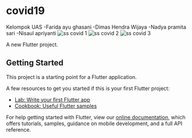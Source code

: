 # covid19
Kelompok UAS 
-Farida ayu ghasani
-Dimas Hendra Wijaya
-Nadya pramita sari
-Nisaul apriyanti
![ss covid 1](https://user-images.githubusercontent.com/100400961/158170014-a5dadae6-b01d-495e-9213-7240d90c61b0.JPG)
![ss covid 2](https://user-images.githubusercontent.com/100400961/158170046-177f8736-2d27-43a1-99ca-f302df6ccd18.JPG)
![ss covid 3](https://user-images.githubusercontent.com/100400961/158170072-2765d9b5-0ea0-466d-9b01-df33b4daa031.JPG)

A new Flutter project.


## Getting Started

This project is a starting point for a Flutter application.

A few resources to get you started if this is your first Flutter project:

- [Lab: Write your first Flutter app](https://flutter.dev/docs/get-started/codelab)
- [Cookbook: Useful Flutter samples](https://flutter.dev/docs/cookbook)

For help getting started with Flutter, view our
[online documentation](https://flutter.dev/docs), which offers tutorials,
samples, guidance on mobile development, and a full API reference.
